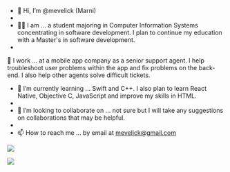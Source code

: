 - 👋 Hi, I’m @mevelick (Marni)
- 
- 👩‍💻 I am ... a student majoring in Computer Information Systems concentrating in software development. I plan to continue my education with a Master's in software development.
- 
💼 I work ... at a mobile app company as a senior support agent. I help troubleshoot user problems within the app and fix problems on the back-end. I also help other agents solve difficult tickets.

- 🌱 I’m currently learning ... Swift and C++. I also plan to learn React Native, Objective C, JavaScript and improve my skills in HTML.
- 
- 💞️ I’m looking to collaborate on ... not sure but I will take any suggestions on collaborations that may be helpful.
- 
- 📫 How to reach me ... by email at mevelick@gmail.com


![](https://media.giphy.com/media/3oKIPnAiaMCws8nOsE/giphy.gif)


![](https://media.giphy.com/media/4GaHBQh3f4jBEpbQvP/giphy.gif)

